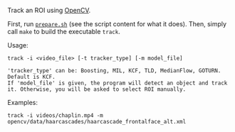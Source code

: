Track an ROI using [OpenCV](http://opencv.org/).

First, run [`prepare.sh`](./prepare.sh) (see the script content for what it does). Then, simply call `make` to build the executable `track`.

Usage:

	track -i <video_file> [-t tracker_type] [-m model_file]
	
	'tracker_type' can be: Boosting, MIL, KCF, TLD, MedianFlow, GOTURN. Default is KCF.
	If 'model_file' is given, the program will detect an object and track it. Otherwise, you will be asked to select ROI manually.
	
Examples:

	track -i videos/chaplin.mp4 -m opencv/data/haarcascades/haarcascade_frontalface_alt.xml
